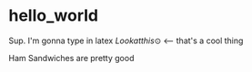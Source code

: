 # hello_world

Sup. I'm gonna type in latex $Look at this \odot$ <-- that's a cool thing

Ham Sandwiches are pretty good 